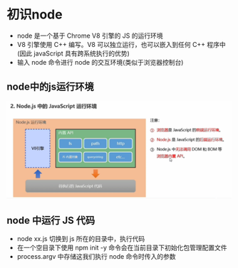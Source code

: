 <!--
 * @Author: xujie 1607526161@qq.com
 * @Date: 2022-04-22 13:10:59
 * @LastEditors: xujie 1607526161@qq.com
 * @FilePath: \HTML-CSS-Javascript-\Node.js学习\Node的学习\node.js基础.md
 * @Description: node介绍
-->
# 初识node

* node 是一个基于 Chrome V8 引擎的 JS 的运行环境
* V8 引擎使用 C++ 编写。V8 可以独立运行，也可以嵌入到任何 C++ 程序中(因此 javaScript 具有跨系统执行的优势)
* 输入 node 命令进行 node 的交互环境(类似于浏览器控制台)

## node中的js运行环境

![node中的js运行环境](img/0001.png)

## node 中运行 JS 代码

* node xx.js 切换到 js 所在的目录中，执行代码
* 在一个空目录下使用 npm init -y 命令会在当前目录下初始化包管理配置文件
* process.argv 中存储这我们执行 node 命令时传入的参数
